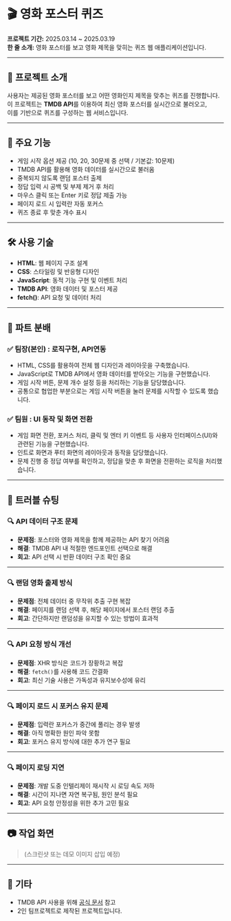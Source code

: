 # 🎬 영화 포스터 퀴즈

**프로젝트 기간:** 2025.03.14 ~ 2025.03.19  
**한 줄 소개:** 영화 포스터를 보고 영화 제목을 맞히는 퀴즈 웹 애플리케이션입니다.

---

## 📂 프로젝트 소개

사용자는 제공된 영화 포스터를 보고 어떤 영화인지 제목을 맞추는 퀴즈를 진행합니다.  
이 프로젝트는 **TMDB API**를 이용하여 최신 영화 포스터를 실시간으로 불러오고,  
이를 기반으로 퀴즈를 구성하는 웹 서비스입니다.

---

## 📢 주요 기능

- 게임 시작 옵션 제공 (10, 20, 30문제 중 선택 / 기본값: 10문제)
- TMDB API를 활용해 영화 데이터를 실시간으로 불러옴
- 중복되지 않도록 랜덤 포스터 출제
- 정답 입력 시 공백 및 부제 제거 후 처리
- 마우스 클릭 또는 Enter 키로 정답 제출 가능
- 페이지 로드 시 입력란 자동 포커스
- 퀴즈 종료 후 맞춘 개수 표시

---

## 🛠️ 사용 기술

- **HTML**: 웹 페이지 구조 설계
- **CSS**: 스타일링 및 반응형 디자인
- **JavaScript**: 동적 기능 구현 및 이벤트 처리
- **TMDB API**: 영화 데이터 및 포스터 제공
- **fetch()**: API 요청 및 데이터 처리

---

## 🎯 파트 분배

### ✅ 팀장(본인) : 로직구현, API연동
- HTML, CSS를 활용하여 전체 웹 디자인과 레이아웃을 구축했습니다.
- JavaScript로 TMDB API에서 영화 데이터를 받아오는 기능을 구현했습니다.
- 게임 시작 버튼, 문제 개수 설정 등을 처리하는 기능을 담당했습니다.
- 공통으로 협업한 부분으로는 게임 시작 버튼을 눌러 문제를 시작할 수 있도록 했습니다.

### ✅ 팀원 : UI 동작 및 화면 전환
- 게임 화면 전환, 포커스 처리, 클릭 및 엔터 키 이벤트 등 사용자 인터페이스(UI)와 관련된 기능을 구현했습니다.
- 인트로 화면과 푸터 화면의 레이아웃과 동작을 담당했습니다.
- 문제 진행 중 정답 여부를 확인하고, 정답을 맞춘 후 화면을 전환하는 로직을 처리했습니다.

---

## 🚀 트러블 슈팅

### 🔍 API 데이터 구조 문제
- **문제점**: 포스터와 영화 제목을 함께 제공하는 API 찾기 어려움
- **해결**: TMDB API 내 적절한 엔드포인트 선택으로 해결
- **회고**: API 선택 시 반환 데이터 구조 확인 중요

---

### 🔍 랜덤 영화 출제 방식
- **문제점**: 전체 데이터 중 무작위 추출 구현 복잡
- **해결**: 페이지를 랜덤 선택 후, 해당 페이지에서 포스터 랜덤 추출
- **회고**: 간단하지만 랜덤성을 유지할 수 있는 방법이 효과적

---

### 🔍 API 요청 방식 개선
- **문제점**: XHR 방식은 코드가 장황하고 복잡
- **해결**: `fetch()`를 사용해 코드 간결화
- **회고**: 최신 기술 사용은 가독성과 유지보수성에 유리

---

### 🔍 페이지 로드 시 포커스 유지 문제
- **문제점**: 입력란 포커스가 중간에 풀리는 경우 발생
- **해결**: 아직 명확한 원인 파악 못함
- **회고**: 포커스 유지 방식에 대한 추가 연구 필요

---

### 🔍 페이지 로딩 지연
- **문제점**: 개발 도중 인텔리제이 재시작 시 로딩 속도 저하
- **해결**: 시간이 지나면 자연 복구됨, 원인 분석 필요
- **회고**: API 요청 안정성을 위한 추가 고민 필요

---

## 📷 작업 화면

> (스크린샷 또는 데모 이미지 삽입 예정)

---

## 📌 기타

- TMDB API 사용을 위해 [공식 문서](https://developer.themoviedb.org/docs) 참고
- 2인 팀프로젝트로 제작된 프로젝트입니다.
